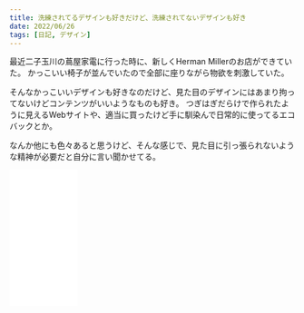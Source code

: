 ```yaml
---
title: 洗練されてるデザインも好きだけど、洗練されてないデザインも好き
date: 2022/06/26
tags: [日記, デザイン]
---
```


最近二子玉川の蔦屋家電に行った時に、新しくHerman Millerのお店ができていた。
かっこいい椅子が並んでいたので全部に座りながら物欲を刺激していた。

<!--more-->

そんなかっこいいデザインも好きなのだけど、見た目のデザインにはあまり拘ってないけどコンテンツがいいようなものも好き。
つぎはぎだらけで作られたように見えるWebサイトや、適当に買ったけど手に馴染んで日常的に使ってるエコバックとか。

なんか他にも色々あると思うけど、そんな感じで、見た目に引っ張られないような精神が必要だと自分に言い聞かせてる。

<iframe sandbox="allow-popups allow-scripts allow-modals allow-forms allow-same-origin" style="width:120px;height:240px;" marginwidth="0" marginheight="0" scrolling="no" frameborder="0" src="//rcm-fe.amazon-adsystem.com/e/cm?lt1=_blank&bc1=000000&IS2=1&bg1=FFFFFF&fc1=000000&lc1=0000FF&t=shomaisshi-22&language=ja_JP&o=9&p=8&l=as4&m=amazon&f=ifr&ref=as_ss_li_til&asins=B0846HM9WF&linkId=d58cddf17a9710a8c5979f9fe4899b3c"></iframe>